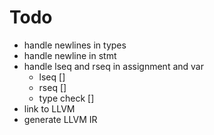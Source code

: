 # Todo
* handle newlines in types
* handle newline in stmt
* handle lseq and rseq in assignment and var
  * lseq []
  * rseq []
  * type check []
* link to LLVM
* generate LLVM IR